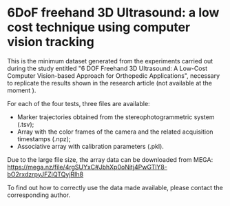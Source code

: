 # 6DoF freehand 3D Ultrasound: a low cost technique using computer vision tracking
This is the minimum dataset generated from the experiments carried out during the study entitled "6 DOF Freehand 3D Ultrasound: A Low-Cost Computer Vision-based Approach for Orthopedic Applications", necessary to replicate the results shown in the research article (not available at the moment ).

For each of the four tests, three files are available:
- Marker trajectories obtained from the stereophotogrammetric system (.tsv);
- Array with the color frames of the camera and the related acquisition timestamps (.npz);
- Associative array with calibration parameters (.pkl).

Due to the large file size, the array data can be downloaded from MEGA: https://mega.nz/file/4rgSUYxC#JbhXp0oNitj4PwGTlY8-bO2rxdzrpyJFZiQTQyjRIh8

To find out how to correctly use the data made available, please contact the corresponding author.
